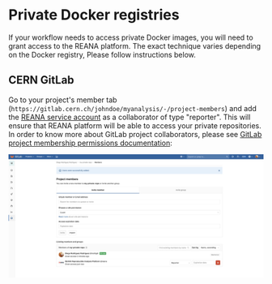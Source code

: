 # Private Docker registries

If your workflow needs to access private Docker images, you will need to grant access to the REANA platform. The exact technique varies depending on the Docker registry, Please follow instructions below.

## CERN GitLab

Go to your project's member tab (`https://gitlab.cern.ch/johndoe/myanalysis/-/project-members`) and add the [REANA service account](https://gitlab.cern.ch/reana) as a collaborator of type "reporter". This will ensure that REANA platform will be able to access your private repositories. In order to know more about GitLab project collaborators, please see [GitLab project membership permissions documentation](https://docs.gitlab.com/ee/user/permissions.html#project-members-permissions):

![gitlab-authorize-reana](../../../images/gitlab-private-docker-registry.png)
